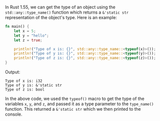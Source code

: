 In Rust 1.55, we can get the type of an object using the `std::any::type_name()` function which returns a `&'static str` representation of the object's type. Here is an example:

```rust
fn main() {
    let x = 5;
    let y = "hello";
    let z = true;

    println!("Type of x is: {}", std::any::type_name::<typeof(x)>());
    println!("Type of y is: {}", std::any::type_name::<typeof(y)>());
    println!("Type of z is: {}", std::any::type_name::<typeof(z)>());
}
```

Output:

```
Type of x is: i32
Type of y is: &'static str
Type of z is: bool
```

In the above code, we used the `typeof()` macro to get the type of the variables `x`, `y`, and `z`, and passed it as a type parameter to the `type_name()` function. This returned a `&'static str` which we then printed to the console.